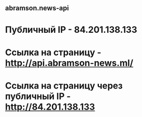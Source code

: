 ## abramson.news-api
# Публичный IP - 84.201.138.133
# Cсылка на страницу - http://api.abramson-news.ml/
# Ссылка на страницу через публичный IP - http://84.201.138.133
